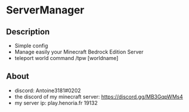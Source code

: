 # ServerManager

## Description

- Simple config
- Manage easily your Minecraft Bedrock Edition Server
- teleport world command /tpw [worldname]

## About
- discord: Antoine3181#0202
- the discord of my minecraft server: https://discord.gg/MB3GqpWMs4
- my server ip: play.henoria.fr 19132

